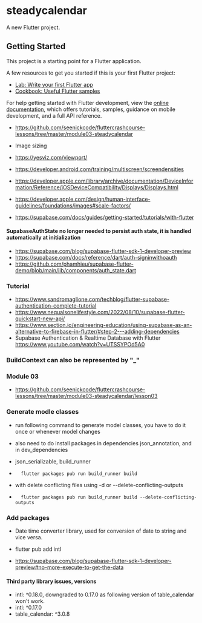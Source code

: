 # steadycalendar

A new Flutter project.

## Getting Started

This project is a starting point for a Flutter application.

A few resources to get you started if this is your first Flutter project:

- [Lab: Write your first Flutter app](https://docs.flutter.dev/get-started/codelab)
- [Cookbook: Useful Flutter samples](https://docs.flutter.dev/cookbook)

For help getting started with Flutter development, view the
[online documentation](https://docs.flutter.dev/), which offers tutorials,
samples, guidance on mobile development, and a full API reference.

-   https://github.com/seenickcode/fluttercrashcourse-lessons/tree/master/module03-steadycalendar

-   Image sizing
-   https://yesviz.com/viewport/
-   https://developer.android.com/training/multiscreen/screendensities
-   https://developer.apple.com/library/archive/documentation/DeviceInformation/Reference/iOSDeviceCompatibility/Displays/Displays.html
-   https://developer.apple.com/design/human-interface-guidelines/foundations/images#scale-factors/


-   https://supabase.com/docs/guides/getting-started/tutorials/with-flutter     


#### SupabaseAuthState no longer needed to persist auth state, it is handled automatically at initialization
-   https://supabase.com/blog/supabase-flutter-sdk-1-developer-preview
-   https://supabase.com/docs/reference/dart/auth-signinwithoauth
-   https://github.com/phamhieu/supabase-flutter-demo/blob/main/lib/components/auth_state.dart

### Tutorial
-   https://www.sandromaglione.com/techblog/flutter-supabase-authentication-complete-tutorial
-   https://www.nequalsonelifestyle.com/2022/08/10/supabase-flutter-quickstart-new-api/
-   https://www.section.io/engineering-education/using-supabase-as-an-alternative-to-firebase-in-flutter/#step-2---adding-dependencies
-   Supabase Authentication & Realtime Database with Flutter https://www.youtube.com/watch?v=UTSSYPOd5A0


### BuildContext can also be represented by "_"

### Module 03
-   https://github.com/seenickcode/fluttercrashcourse-lessons/tree/master/module03-steadycalendar/lesson03

### Generate modle classes
- run following command to generate model classes, you have to do it once or whenever model changes
- also need to do install packages in dependencies json_annotation, and in dev_dependencies
- json_serializable, build_runner

-       flutter packages pub run build_runner build
-   with delete conflicting files using -d or --delete-conflicting-outputs 
-       flutter packages pub run build_runner build --delete-conflicting-outputs


### Add packages
-   Date time converter library, used for conversion of date to string and vice versa.
-   flutter pub add intl

-   https://supabase.com/blog/supabase-flutter-sdk-1-developer-preview#no-more-execute-to-get-the-data


#### Third party library issues, versions
- intl: ^0.18.0, downgraded to 0.17.0 as following version of table_calendar won't work.
- intl: ^0.17.0
- table_calendar: ^3.0.8